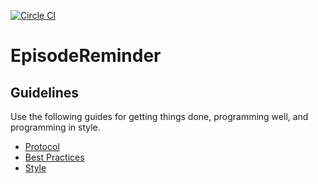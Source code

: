 [![Circle CI](https://circleci.com/gh/EpisodeReminder/api.svg?style=svg)](https://circleci.com/gh/EpisodeReminder/api)

# EpisodeReminder

## Guidelines

Use the following guides for getting things done, programming well, and
programming in style.

* [Protocol](http://github.com/thoughtbot/guides/blob/master/protocol)
* [Best Practices](http://github.com/thoughtbot/guides/blob/master/best-practices)
* [Style](http://github.com/thoughtbot/guides/blob/master/style)
